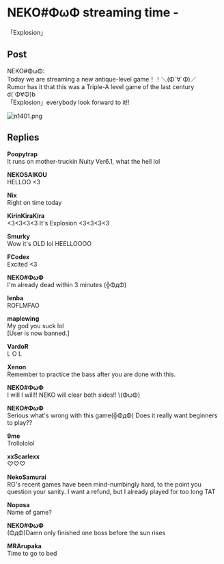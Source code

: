 # NEKO#ΦωΦ streaming time -
「Explosion」
## Post
NEKO#ΦωΦ:<br>
Today we are streaming a new antique-level game！！＼(Φˋ∀ˊΦ)／<br>
Rumor has it that this was a Triple-A level game of the last century d(`Φ∀Φ)b <br>
「Explosion」everybody look forward to it!!

![n1401.png](\attachments\n1401.png)
## Replies
**Poopytrap**<br>
It runs on mother-truckin Nuity Ver6.1, what the hell lol

**NEKOSAIKOU**<br>
HELLOO <3

**Nix**<br>
Right on time today 

**KirinKiraKira**<br>
<3<3<3<3 It's Explosion <3<3<3<3

**Smurky**<br>
Wow it's OLD lol HEELLOOOO

**FCodex**<br>
Excited <3

**NEKO#ΦωΦ**<br>
I'm already dead within 3 minutes (╬ΦдΦ)

**lenba**<br>
ROFLMFAO

**maplewing**<br>
My god you suck lol <br>
[User is now banned.]

**VardoR**<br>
L O L

**Xenon**<br>
Remember to practice the bass after you are done with this.

**NEKO#ΦωΦ**<br>
I will I will!! NEKO will clear both sides!! \\(ΦωΦ)

**NEKO#ΦωΦ**<br>
Serious what's wrong with this game(╬ΦдΦ) Does it really want beginners to play??

**9me**<br>
Trollololol

**xxScarlexx**<br>
♡♡♡

**NekoSamurai**<br>
RG's recent games have been mind-numbingly hard, to the point you question your sanity. I want a refund, but I already played for too long TAT

**Noposa**<br>
Name of game?

**NEKO#ΦωΦ**<br>
(ΦдΦ)Damn only finished one boss before the sun rises

**MRArupaka**<br>
Time to go to bed

